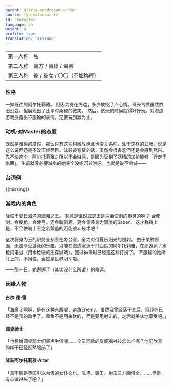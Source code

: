 ```yaml
---
parent: altria-pendragon-archer
source: fgo-material-iv
id: character
language: zh
weight: 4
profile: true
translation: "Akiraka"
---
```


<table>
  <tr><td>第一人称</td><td>私</td></tr>
  <tr><td>第二人称</td><td>貴方 / 貴様 / 貴殿</td></tr>
  <tr><td>第三人称</td><td>彼 / 彼女 / 〇〇（不加称呼）</td></tr>
</table>

### 性格

一如既往的阿尔托莉雅。
但因为身在海边，多少放松了点心情。班长气质虽然依旧没变，但展现出了比平时柔和的微笑。
然后，该玩的时候就得好好玩。对海边游戏展露出不服输的表情，定要玩到赢为止。

### 动机·对Master的态度

既然是难得的度假，那么只有这次稍微放纵点也没关系吧，处于这样的立场。说是这么说但还是不改正经面目。泳装被夸赞的话，虽然会很害羞但还是会感到高兴。
先不论这个，阿尔托莉雅之所以不会游泳，是因为受到了妖精的加护能够「行走于水面」。生前就没必要游水的她完全没练习过游泳。也就是说不会游——

### 台词例

{{missing}}

### 游戏内的角色

降临于夏日海洋的海滩之王。
究竟是谁说亚瑟王是只会使剑的英灵的啊？
会使剑。会使枪。会使弓。还会骑驯鹿，更会偷袭身为同类的Saber。
这才称得上是，不会使骑士王之名蒙羞的万能战斗技术吧？

这次将身为王的职务全都丢在办公室，全力对付夏日阳光的照射。
由于某种原因，无法享受游泳的乐趣，只能在海边沉迷于打西瓜的阿尔托莉雅，在那邂逅了水枪闪电战（用水枪玩的生存游戏），回过神来时已经是这种打扮了。
不服输的她所盯上的，不用说，当然是世界冠军啦。

——那一日，她邂逅了（其实没什么所谓）的命运。

### 因缘人物

#### 吉尔·德·雷

「海魔？啊啊，是有这种东西呢，杂鱼Enemy。虽然我曾经落于其后，但现在已经不是我的敌手了。章鱼不是用来砍的，而是要用射击的。之后就美味地享受吧。」

#### 圆桌骑士

「也想给圆桌骑士们买点手信呢……
全员同款的夏威夷衬衫怎么样呢？他们欣喜的样子已经跃然眼前了」

#### 泳装阿尔托莉雅·Alter

「真不愧是英国引以为傲的女仆文化。洗涤、斩击、射击三方面俱全。……但是，有点做过头了吧？」
